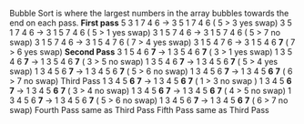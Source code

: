 Bubble Sort is where the largest numbers in the array bubbles towards the end on each pass.
**First pass**
5 3 1 7 4 6 -> 3 5 1 7 4 6 ( 5 > 3 yes swap)
3 5 1 7 4 6 -> 3 1 5 7 4 6 ( 5 > 1 yes swap)
3 1 5 7 4 6 -> 3 1 5 7 4 6 ( 5 > 7 no swap)
3 1 5 7 4 6 -> 3 1 5 4 7 6 ( 7 > 4 yes swap)
3 1 5 4 7 6 -> 3 1 5 4 6 **7** ( 7 > 6 yes swap)
**Second Pass**
3 1 5 4 6 **7** -> 1 3 5 4 6 **7** ( 3 > 1 yes swap)
1 3 5 4 6 **7** -> 1 3 5 4 6 **7** ( 3 > 5 no swap)
1 3 5 4 6 **7** -> 1 3 4 5 6 **7** ( 5 > 4 yes swap)
1 3 4 5 6 **7** -> 1 3 4 5 6 **7** ( 5 > 6 no swap)
1 3 4 5 6 **7** -> 1 3 4 5 **6** **7** ( 6 > 7 no swap)
Third Pass
1 3 4 5 **6** **7** -> 1 3 4 5 **6** **7** ( 1 > 3 no swap )
1 3 4 5 **6** **7** -> 1 3 4 5 **6** **7** ( 3 > 4 no swap)
1 3 4 5 **6** **7** -> 1 3 4 5 **6** **7** ( 4 > 5 no swap)
1 3 4 5 6 **7** -> 1 3 4 5 6 **7** ( 5 > 6 no swap)
1 3 4 5 6 **7** -> 1 3 4 5 **6** **7** ( 6 > 7 no swap)
Fourth Pass same as Third Pass
Fifth Pass same as Third Pass
